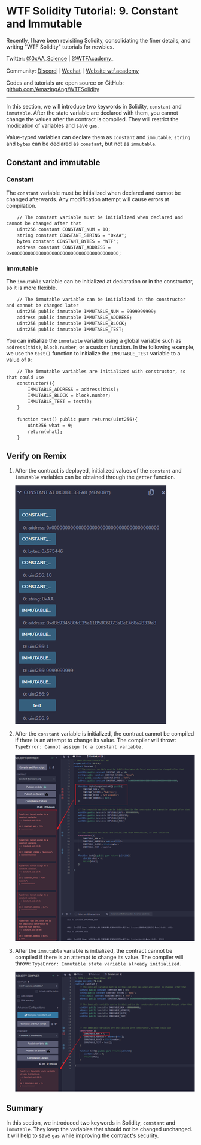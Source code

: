 # WTF Solidity Tutorial: 9. Constant and Immutable

Recently, I have been revisiting Solidity, consolidating the finer details, and writing "WTF Solidity" tutorials for newbies. 

Twitter: [@0xAA_Science](https://twitter.com/0xAA_Science) | [@WTFAcademy_](https://twitter.com/WTFAcademy_)

Community: [Discord](https://discord.wtf.academy)｜[Wechat](https://docs.google.com/forms/d/e/1FAIpQLSe4KGT8Sh6sJ7hedQRuIYirOoZK_85miz3dw7vA1-YjodgJ-A/viewform?usp=sf_link)｜[Website wtf.academy](https://wtf.academy)

Codes and tutorials are open source on GitHub: [github.com/AmazingAng/WTFSolidity](https://github.com/AmazingAng/WTFSolidity)


-----

In this section, we will introduce two keywords in Solidity, `constant` and `immutable`. After the state variable are declared with them, you cannot change the values after the contract is compiled. They will restrict the modication of variables and save `gas`. 

Value-typed variables can declare them as `constant` and `immutable`; `string` and `bytes` can be declared as `constant`, but not as `immutable`.

## Constant and immutable

### Constant

The `constant` variable must be initialized when declared and cannot be changed afterwards. Any modification attempt will cause errors at compilation. 

``` solidity
    // The constant variable must be initialized when declared and cannot be changed after that
    uint256 constant CONSTANT_NUM = 10;
    string constant CONSTANT_STRING = "0xAA";
    bytes constant CONSTANT_BYTES = "WTF";
    address constant CONSTANT_ADDRESS = 0x0000000000000000000000000000000000000000;
```

### Immutable

The `immutable` variable can be initialized at declaration or in the constructor, so it is more flexible.

``` solidity
    // The immutable variable can be initialized in the constructor and cannot be changed later
    uint256 public immutable IMMUTABLE_NUM = 9999999999;
    address public immutable IMMUTABLE_ADDRESS;
    uint256 public immutable IMMUTABLE_BLOCK;
    uint256 public immutable IMMUTABLE_TEST;
```

You can initialize the `immutable` variable using a global variable such as `address(this)`, `block.number`, or a custom function. In the following example, we use the `test()` function to initialize the `IMMUTABLE_TEST` variable to a value of `9`:

``` solidity
    // The immutable variables are initialized with constructor, so that could use
    constructor(){
        IMMUTABLE_ADDRESS = address(this);
        IMMUTABLE_BLOCK = block.number;
        IMMUTABLE_TEST = test();
    }

    function test() public pure returns(uint256){
        uint256 what = 9;
        return(what);
    }
```


## Verify on Remix

1. After the contract is deployed, initialized values of the `constant` and `immutable` variables can be obtained through the `getter` function. 

   ![9-1.png](./img/9-1.png)   
   
2. After the `constant` variable is initialized, the contract cannot be compiled if there is an attempt to change its value. The compiler will throw: `TypeError: Cannot assign to a constant variable.`

   ![9-2.png](./img/9-2.png)   
   
3. After the `immutable` variable is initialized, the contract cannot be compiled if there is an attempt to change its value. The compiler will throw: `TypeError: Immutable state variable already initialized.`

   ![9-3.png](./img/9-3.png)

## Summary

In this section, we introduced two keywords in Solidity, `constant` and `immutable`. They keep the variables that should not be changed unchanged. It will help to save `gas` while improving the contract's security.


